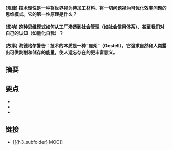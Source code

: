 #### [规律] 技术理性是一种将世界视为待加工材料、将一切问题视为可优化效率问题的思维模式。它的第一性原理是什么？


#### [影响] 这种思维模式如何从工厂渗透到社会管理（如社会信用体系）、甚至我们对自己的认知（如量化自我）？


#### [故事] 海德格尔警告：技术的本质是一种“座架”（Gestell），它强求自然和人类露出可供剥削和储存的能量，使人遗忘存在的更丰富意义。


## 摘要


## 要点

- 
- 
- 

## 链接

- [[{h3_subfolder} MOC]]
